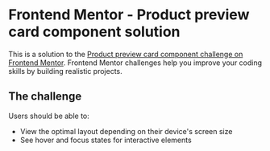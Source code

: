 # Frontend Mentor - Product preview card component solution

This is a solution to the [Product preview card component challenge on Frontend Mentor](https://www.frontendmentor.io/challenges/product-preview-card-component-GO7UmttRfa). Frontend Mentor challenges help you improve your coding skills by building realistic projects.

## The challenge

Users should be able to:

-   View the optimal layout depending on their device's screen size
-   See hover and focus states for interactive elements
